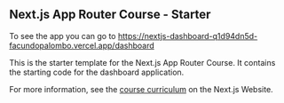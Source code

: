 ## Next.js App Router Course - Starter

To see the app you can go to https://nextjs-dashboard-q1d94dn5d-facundopalombo.vercel.app/dashboard

This is the starter template for the Next.js App Router Course. It contains the starting code for the dashboard application.

For more information, see the [course curriculum](https://nextjs.org/learn) on the Next.js Website.
